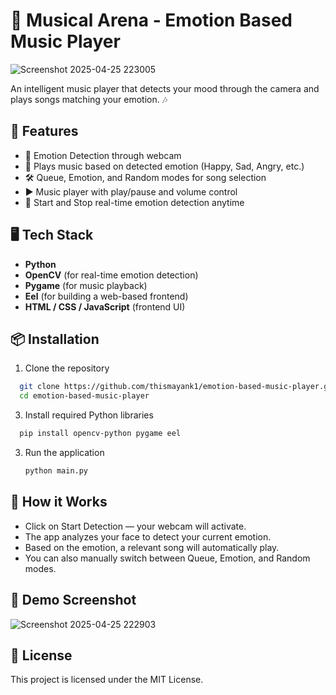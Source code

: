 ﻿# 🎵 Musical Arena - Emotion Based Music Player
 
 ![Screenshot 2025-04-25 223005](https://github.com/user-attachments/assets/70cae4a8-2cbe-4a26-9692-2d4a1794b831)

An intelligent music player that detects your mood through the camera and plays songs matching your emotion. 🎶

## 🚀 Features
- 🎯 Emotion Detection through webcam
- 🎵 Plays music based on detected emotion (Happy, Sad, Angry, etc.)
- 🛠️ Queue, Emotion, and Random modes for song selection
- ▶️ Music player with play/pause and volume control
- 🧠 Start and Stop real-time emotion detection anytime

## 🖥️ Tech Stack
- **Python**
- **OpenCV** (for real-time emotion detection)
- **Pygame** (for music playback)
- **Eel** (for building a web-based frontend)
- **HTML / CSS / JavaScript** (frontend UI)

## 📦 Installation
1. Clone the repository
```bash
  git clone https://github.com/thismayank1/emotion-based-music-player.git
  cd emotion-based-music-player
```

3. Install required Python libraries
```bash
  pip install opencv-python pygame eel
```
3. Run the application
   ```bash
   python main.py
   ```

## 🎯 How it Works
- Click on Start Detection — your webcam will activate.
- The app analyzes your face to detect your current emotion.
- Based on the emotion, a relevant song will automatically play.
- You can also manually switch between Queue, Emotion, and Random modes.

## 📸 Demo Screenshot
 ![Screenshot 2025-04-25 222903](https://github.com/user-attachments/assets/39b2cbcf-aa07-431f-a9e2-ac6d6f8972a1)


## 📄 License
This project is licensed under the MIT License.

